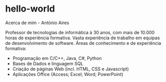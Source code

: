 # hello-world

Acerca de mim - António Aires

Professor de tecnologias de informática à 30 anos, com mais de 10.000 horas de experiência formativa.
Vasta experiência de trabalho em equipas de desenvolvimento de software.
Áreas de conhecimento e de experiência formativa:
- Programação em C/C++, Java, C#, Python
- Bases de Dados e linguagem SQL
- Criação de páginas Web (incl. HTML, CSS e Javascript)
- Aplicações Office (Access; Excel; Word; PowerPoint)
